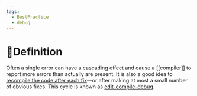 ```yaml
---
tags:
  - BestPractice
  - debug
---
```

# 📝Definition
Often a single error can have a cascading effect and cause a [[compiler]] to report more errors than actually are present. It is also a good idea to <u>recompile the code after each fix</u>—or after making at most a small number of obvious fixes. This cycle is known as <u>edit-compile-debug</u>.